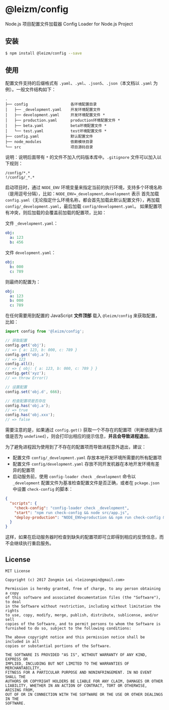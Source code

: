 # @leizm/config
Node.js 项目配置文件加载器 Config Loader for Node.js Project

## 安装

```bash
$ npm install @leizm/config --save
```

## 使用

配置文件支持的后缀格式有 `.yaml`、`.yml`、`.json5`、`.json`（本文档以 `.yaml` 为例）。一般文件结构如下：

```
.
├── config                   各环境配置目录
│   ├── _development.yaml    开发环境配置文件
│   ├── development.yaml     开发环境配置文件 *
│   ├── production.yaml      production环境配置文件 *
│   ├── beta.yaml            beta环境配置文件 *
│   └── test.yaml            test环境配置文件 *
├── config.yaml              默认配置文件
├── node_modules             依赖模块目录
└── src                      项目源码目录
```

说明：说明后面带有 `*` 的文件不加入代码版本库中。`.gitignore` 文件可以加入以下规则：

```.gitignore
/config/*.*
!/config/_*.*
```

启动项目时，通过 `NODE_ENV` 环境变量来指定当前的执行环境，支持多个环境名称（是用逗号分隔），比如：`NODE_ENV=_development,development` 表示
首先加载 `config.yaml`（无论指定什么环境名称，都会首先加载此默认配置文件），再加载 `config/_development.yaml`，最后加载 `config/development.yaml`。
如果配置项有冲突，则后加载的会覆盖前加载的配置项，比如：

文件 `_development.yaml`：
```yaml
obj:
  a: 123
  b: 456
```

文件 `development.yaml`：

```yaml
obj:
  b: 000
  c: 789
```

则最终的配置为：

```yaml
obj:
  a: 123
  b: 000
  c: 789
```

在任何需要用到配置的 JavaScript **文件顶部** 载入 `@leizm/config` 来获取配置，比如：

```typescript
import config from '@leizm/config';

// 获取配置
config.get('obj');
// => { a: 123, b: 000, c: 789 }
config.get('obj.a');
// => 123
config.all();
// => { obj: { a: 123, b: 000, c: 789 } }
config.get('xyz');
// => throw Error()

// 设置配置
config.set('obj.d', 666);

// 检查配置项是否存在
config.has('obj.a');
// => true
config.has('obj.xxx');
// => false
```

需要注意的是，如果通过 `config.get()` 获取一个不存在的配置项（判断依据为该值是否为 `undefined`），则会打印出相应的提示信息，**并且会导致进程退出**。

为了避免进程因为使用到了不存在的配置项而导致进程意外退出，建议：

+ 配置文件 `config/_development.yaml` 存放本地开发环境所需要的所有配置项
+ 配置文件 `config/development.yaml` 存放不同开发机器在本地开发环境有差异的配置项
+ 启动服务前，使用 `config-loader check _development` 命令以 `_development` 配置文件为基准检查配置文件是否正确，或者在 `pckage.json` 中设置 `check-config` 的脚本：

```json
{
  "scripts": {
    "check-config": "config-loader check _development",
    "start": "npm run check-config && node src/app.js",
    "deploy-production": "NODE_ENV=production && npm run check-config && pm2 restart src/app.js --name Your-Service"
  }
}
```

这样，如果在启动服务器时检查到缺失的配置项即可立即得到相应的反馈信息，而不会继续执行重启服务。


## License

```
MIT License

Copyright (c) 2017 Zongmin Lei <leizongmin@gmail.com>

Permission is hereby granted, free of charge, to any person obtaining a copy
of this software and associated documentation files (the "Software"), to deal
in the Software without restriction, including without limitation the rights
to use, copy, modify, merge, publish, distribute, sublicense, and/or sell
copies of the Software, and to permit persons to whom the Software is
furnished to do so, subject to the following conditions:

The above copyright notice and this permission notice shall be included in all
copies or substantial portions of the Software.

THE SOFTWARE IS PROVIDED "AS IS", WITHOUT WARRANTY OF ANY KIND, EXPRESS OR
IMPLIED, INCLUDING BUT NOT LIMITED TO THE WARRANTIES OF MERCHANTABILITY,
FITNESS FOR A PARTICULAR PURPOSE AND NONINFRINGEMENT. IN NO EVENT SHALL THE
AUTHORS OR COPYRIGHT HOLDERS BE LIABLE FOR ANY CLAIM, DAMAGES OR OTHER
LIABILITY, WHETHER IN AN ACTION OF CONTRACT, TORT OR OTHERWISE, ARISING FROM,
OUT OF OR IN CONNECTION WITH THE SOFTWARE OR THE USE OR OTHER DEALINGS IN THE
SOFTWARE.
```

